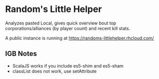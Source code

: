 Random's Little Helper
======================


Analyzes pasted Local, gives quick overview bout top corporations/alliances (by player count) and
recent kill stats.

A public instance is running at https://randoms-littlehelper.rhcloud.com/



IGB Notes
---------

* ScalaJS works if you include es5-shim and es5-sham
* classList does not work, use setAttribute
